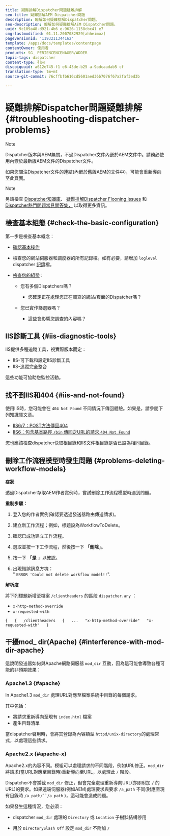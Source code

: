 ```yaml
---
title: 疑難排解Dispatcher問題疑難排解
seo-title: 疑難排解AEM Dispatcher問題
description: 瞭解如何疑難排解Dispatcher問題。
seo-description: 瞭解如何疑難排解AEM Dispatcher問題。
uuid: 9c109a48-d921-4b6 e-9626-1158cbc41 e7
cmgrlastmodified: 01.11.2007082929[ahheimoz]
pageversionid: '1193211344162'
template: /apps/docs/templates/contentpage
contentOwner: 使用者
products: SG_ PERIENCENCENAGER/ADDER
topic-tags: dispatcher
content-type: 引用
discoiquuid: a612e745-f1 e6-43de-b25 a-9adcaadab5 cf
translation-type: tm+mt
source-git-commit: 76cffbfb616cd5601aed36b7076f67a2faf3ed3b

---
```



# 疑難排解Dispatcher問題疑難排解 {#troubleshooting-dispatcher-problems}

>[!NOTE]
>
>Dispatcher版本與AEM無關，不過Dispatcher文件內嵌於AEM文件中。請務必使用內嵌於最新版AEM文件的Dispatcher文件。
>
>如果您關注Dispatcher文件的連結(內嵌於舊版AEM的文件中)，可能會重新導向至此頁面。

>[!NOTE]
>
>另請檢查 [Dispatcher知識庫](https://helpx.adobe.com/cq/kb/index/dispatcher.html)、 [疑難排解Dispatcher Flooning Issues](https://helpx.adobe.com/adobe-cq/kb/troubleshooting-dispatcher-flushing-issues.html) 和 [Dispatcher熱門問題常見問答集，](dispatcher-faq.md) 以取得更多資訊。

## 檢查基本組態 {#check-the-basic-configuration}

第一步是檢查基本概念：

* [確認基本操作](#ConfirmBasicOperation)
* 檢查您的網站伺服器和調度器的所有記錄檔。如有必要，請增加 `loglevel` dispatcher [記錄](#Logging)檔。

* [檢查您的組態](#ConfiguringtheDispatcher)：

   * 您有多個Dispatchers嗎？

      * 您確定正在處理您正在調查的網站/頁面的Dispatcher嗎？
   * 您已實作篩選器嗎？

      * 這些會影響您調查的內容嗎？


## IIS診斷工具 {#iis-diagnostic-tools}

IIS提供多種追蹤工具，視實際版本而定：

* IIS-可下載和設定IIS診斷工具
* IIS-追蹤完全整合

這些功能可協助您監控活動。

## 找不到IIS和404 {#iis-and-not-found}

使用IIS時，您可能會在 `404 Not Found` 不同情況下傳回體驗。如果是，請參閱下列知識庫文章。

* [IIS6/7：POST方法傳回404](https://helpx.adobe.com/dispatcher/kb/IIS6IsapiFilters.html)
* [IIS6：包含基本路徑 `/bin` 傳回之URL的請求 `404 Not Found`](https://helpx.adobe.com/dispatcher/kb/RequestsToBinDirectoryFailInIIS6.html)

您也應該檢查dispatcher快取根目錄和IIS文件根目錄是否已設為相同目錄。

## 刪除工作流程模型時發生問題 {#problems-deleting-workflow-models}

**症狀**

透過Dispatcher存取AEM作者實例時，嘗試刪除工作流程模型時遇到問題。

**重制步驟：**

1. 登入您的作者實例(確認要透過發送器路由傳送請求)。
1. 建立新工作流程；例如，標題設為WorkflowToDelete。
1. 確認已成功建立工作流程。
1. 選取並按一下工作流程，然後按一下 **「刪除**」。

1. 按一下 **「是** 」以確認。
1. 出現錯誤訊息方塊：\
   &quot; `ERROR 'Could not delete workflow model!!`&quot;.

**解析度**

將下列標題新增至檔案 `/clientheaders` 的區段 `dispatcher.any` ：

* `x-http-method-override`
* `x-requested-with`

`{  
{  
/clientheaders  
{  
...  
"x-http-method-override"  
"x-requested-with"  
}`

## 干擾mod_ dir(Apache) {#interference-with-mod-dir-apache}

這說明發送器如何與Apache網路伺服器 `mod_dir` 互動，因為這可能會導致各種可能的非預期效果：

### Apache1.3 {#apache}

In Apache1.3 `mod_dir` 處理URL對應至檔案系統中目錄的每個請求。

其中包括：

* 將請求重新導向至現有 `index.html` 檔案
* 產生目錄清單

當dispatcher啓用時，會將其登錄為內容類型 `httpd/unix-directory`的處理常式，以處理這些請求。

### Apache2.x {#apache-x}

Apache2.x的內容不同。模組可以處理請求的不同階段，例如URL修正。`mod_dir` 將請求(當URL對應至目錄時)重新導向至URL，以處理此 `/` 階段。

Dispatcher不會攔截 `mod_dir` 修正，但會完全處理重新導向URL(亦即附加 `/` 的URL)的要求。如果遠端伺服器(例如AEM)處理要求與要求 `/a_path` 不同(對應至現有目錄時 `/a_path/``/a_path` )，這可能會造成問題。

如果發生這種情況，您必須：

* dispatcher `mod_dir` 處理的 `Directory` 或 `Location` 子樹狀結構停用

* 用於 `DirectorySlash Off` 設定 `mod_dir` 不附加 `/`
